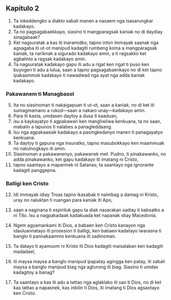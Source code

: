 Kapitulo 2
----------

1. Ta inkeddengko a diakto sabali manen a nasaem nga isasarungkar kadakayo.
2. Ta no pagsagabaekkayo, siasino ti mangparagsak kaniak no di daydiay sinagabaak?
3. Ket nagsuratak a kas iti inaramidko, tapno inton immayak saanak nga agsagaba iti ut-ot manipud kadagiti rumbeng koma a mangparagsak kaniak, ta nariknak a sigurado kadakayo amin, a ti ragsakko ket agbalinto a ragsak kadakayo amin.
4. Ta nagsuratak kadakayo gapu iti adu a rigat ken rigat ti puso ken buyogen ti adu a lulua, saan a tapno pagsagabaenkayo no di ket tapno ipakaammok kadakayo ti nawadwad nga ayat nga adda kaniak kadakayo.

### Pakawanem ti Managbasol

5. Ita no siasinoman ti nakaigapuan ti ut-ot, saan a kaniak, no di ket iti sumagmamano a rukod—saan a nakaro unay—kadakayo amin.
6. Para iti kasta, umdasen daytoy a dusa ti kaaduan,
7. isu a kaykayatyo ti agpakawan ken mangliwliwa kenkuana, ta no saan, mabalin a lapunos ti nalabes a panagleddaang.
8. Isu nga agpakaasiak kadakayo a pasingkedanyo manen ti panagayatyo kenkuana.
9. Ta daytoy ti gapuna nga insuratko, tapno masubokkayo ken maammuak no natulnogkayo iti amin.
10. Siasinoman a pakawanenyo, pakawanek met. Pudno, ti pinakawanko, no adda pinakawanko, ket gapu kadakayo iti imatang ni Cristo,
11. tapno saantayo a maparmek ni Satanas; ta saantayo nga ignorante kadagiti panggepna.

### Balligi ken Cristo

12. Idi immayak idiay Troas tapno ikasabak ti naimbag a damag ni Kristo, uray no naluktan ti ruangan para kaniak iti Apo,
13. saan a naginana ti espirituk gapu ta diak nasarakan sadiay ti kabsatko a ni Tito. Isu a nagpakadaak kadakuada ket napanak idiay Macedonia.

14. Ngem agyamankami iti Dios, a babaen ken Cristo kanayon nga idauluannatayo iti prosesion ti balligi, ken babaen kadatayo iwarasna ti banglo ti pannakaammo kenkuana iti sadinoman.
15. Ta datayo ti ayamuom ni Kristo iti Dios kadagiti maisalakan ken kadagiti madadael,
16. iti maysa maysa a banglo manipud ipapatay agingga ken patay, iti sabali maysa a banglo manipud biag nga agturong iti biag. Siasino ti umdas kadagitoy a banag?
17. Ta saantayo a kas iti adu a tattao nga aglaklako iti sao ti Dios, no di ket kas tattao a napasnek, kas inbilin ti Dios, iti imatang ti Dios agsaotayo ken Cristo.